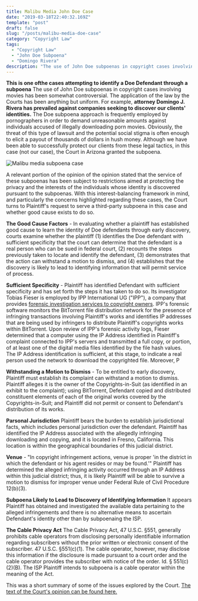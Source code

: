 ```yaml
---
title: Malibu Media John Doe Case
date: "2019-03-18T22:40:32.169Z"
template: "post"
draft: false
slug: "/posts/malibu-media-doe-case"
category: "Copyright Law"
tags:
  - "Copyright Law"
  - "John Doe Subpoena"
  - "Domingo Rivera"
description: "The use of John Doe subpoenas in copyright cases involving movies has been somewhat controversial.  The application of the law by the Courts has been anything but uniform.  For example, attorney Domingo J. Rivera has prevailed against companies seeking to discover our clients' identities.  The Doe subpoena approach is frequently employed by pornographers in order to demand unreasonable amounts against individuals accused of illegally downloading porn movies.  Obviously, the threat of this type of lawsuit and the potential social stigma is often enough to elicit a payout of thousands of dollars in hush money."
---
```


**This is one ofthe cases attempting to identify a Doe Defendant through a subpoena** The use of John Doe subpoenas in copyright cases involving movies has been somewhat controversial.  The application of the law by the Courts has been anything but uniform.  For example, **attorney Domingo J. Rivera has prevailed against companies seeking to discover our clients' identities.**  The Doe subpoena approach is frequently employed by pornographers in order to demand unreasonable amounts against individuals accused of illegally downloading porn movies.  Obviously, the threat of this type of lawsuit and the potential social stigma is often enough to elicit a payout of thousands of dollars in hush money.  Although we have been able to successfully protect our clients from these legal tactics, in this case (not our case), the Court in Arizona granted the subpoena.

![Malibu media subpoena case](/media/Malibu.jpeg)

A relevant portion of the opinion of the opinion stated that the service of these subpoenas has been subject to restrictions aimed at protecting the privacy and the interests of the individuals whose identity is discovered pursuant to the subpoenas. With this interest-balancing framework in mind, and particularly the concerns highlighted regarding these cases, the Court turns to Plaintiff's request to serve a third-party subpoena in this case and whether good cause exists to do so.

**The Good Cause Factors** - In evaluating whether a plaintiff has established good cause to learn the identity of Doe defendants through early discovery, courts examine whether the plaintiff (1) identifies the Doe defendant with sufficient specificity that the court can determine that the defendant is a real person who can be sued in federal court, (2) recounts the steps previously taken to locate and identify the defendant, (3) demonstrates that the action can withstand a motion to dismiss, and (4) establishes that the discovery is likely to lead to identifying information that will permit service of process. 

**Sufficient Specificity** - Plaintiff has identified Defendant with sufficient specificity and has set forth the steps it has taken to do so. Its investigator Tobias Fieser is employed by IPP International UG ("IPP"), a company that provides [forensic investigation services to copyright owners](https://www.cyberforensics.tech).  IPP's forensic software monitors the BitTorrent file distribution network for the presence of infringing transactions involving Plaintiff's works and identifies IP addresses that are being used by infringers to distribute Plaintiff's copyrights works within BitTorrent. Upon review of IPP's forensic activity logs, Fieser determined that a computer using the IP Address identified in Plaintiff's complaint connected to IPP's servers and transmitted a full copy, or portion, of at least one of the digital media files identified by the file hash values. The IP Address identification is sufficient, at this stage, to indicate a real person used the network to download the copyrighted file. Moreover, P

**Withstanding a Motion to Dismiss** - To be entitled to early discovery, Plaintiff must establish its complaint can withstand a motion to dismiss. Plaintiff alleges it is the owner of the Copyrights-in-Suit (as identified in an exhibit to the complaint); using BitTorrent, Defendant copied and distributed constituent elements of each of the original works covered by the Copyrights-in-Suit; and Plaintiff did not permit or consent to Defendant's distribution of its works. 

**Parsonal Jurisdiction** Plaintiff bears the burden to establish jurisdictional facts, which includes personal jurisdiction over the defendant. Plaintiff has identified the IP Address associated with the allegedly infringing downloading and copying, and it is located in Fresno, California. This location is within the geographical boundaries of this judicial district. 

**Venue** - "In copyright infringement actions, venue is proper 'in the district in which the defendant or his agent resides or may be found.'" Plaintiff has determined the alleged infringing activity occurred through an IP Address within this judicial district; thus, it is likely Plaintiff will be able to survive a motion to dismiss for improper venue under Federal Rule of Civil Procedure 12(b)(3). 

**Subpoena Likely to Lead to Discovery of Identifying Information** It appears Plaintiff has obtained and investigated the available data pertaining to the alleged infringements and there is no alternative means to ascertain Defendant's identity other than by subpoenaing the ISP. 

**The Cable Privacy Act** The Cable Privacy Act, 47 U.S.C. §551, generally prohibits cable operators from disclosing personally identifiable information regarding subscribers without the prior written or electronic consent of the subscriber. 47 U.S.C. §551(c)(1). The cable operator, however, may disclose this information if the disclosure is made pursuant to a court order and the cable operator provides the subscriber with notice of the order. Id. § 551(c)(2)(B). The ISP Plaintiff intends to subpoena is a cable operator within the meaning of the Act.

This was a short summary of some of the issues explored by the Court.  [The text of the Court's opinion can be found here.](https://www.cyberlawyer.tech/malibu-media-v-doe-copyright-subpoena/)